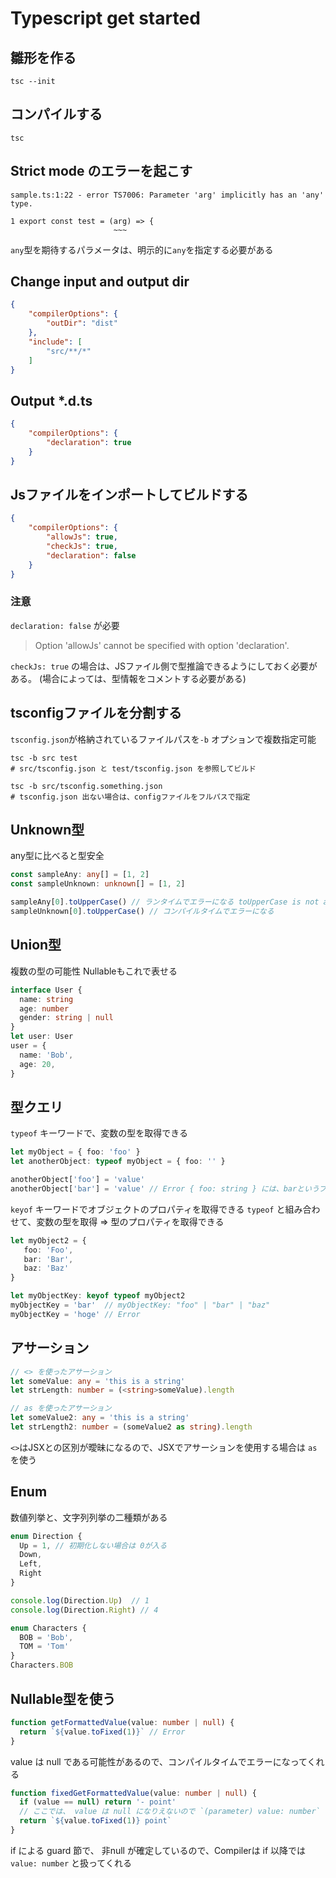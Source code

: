 # Typescript get started

## 雛形を作る

```shell
tsc --init
```

## コンパイルする

```shell
tsc
```

## Strict mode のエラーを起こす

```shell
sample.ts:1:22 - error TS7006: Parameter 'arg' implicitly has an 'any' type.

1 export const test = (arg) => {
                       ~~~
```

`any`型を期待するパラメータは、明示的に`any`を指定する必要がある

## Change input and output dir

```json
{
    "compilerOptions": {
        "outDir": "dist"
    },
    "include": [
        "src/**/*"
    ]
}
```

## Output *.d.ts

```json
{
    "compilerOptions": {
        "declaration": true
    }
}
```

## Jsファイルをインポートしてビルドする

```json
{
    "compilerOptions": {
        "allowJs": true,
        "checkJs": true,
        "declaration": false
    }
}
```

### 注意
`declaration: false` が必要
> Option 'allowJs' cannot be specified with option 'declaration'.

`checkJs: true` の場合は、JSファイル側で型推論できるようにしておく必要がある。
(場合によっては、型情報をコメントする必要がある)

## tsconfigファイルを分割する

`tsconfig.json`が格納されているファイルパスを`-b` オプションで複数指定可能

```shell
tsc -b src test
# src/tsconfig.json と test/tsconfig.json を参照してビルド

tsc -b src/tsconfig.something.json
# tsconfig.json 出ない場合は、configファイルをフルパスで指定
```

## Unknown型

any型に比べると型安全

```ts
const sampleAny: any[] = [1, 2]
const sampleUnknown: unknown[] = [1, 2]

sampleAny[0].toUpperCase() // ランタイムでエラーになる toUpperCase is not a function
sampleUnknown[0].toUpperCase() // コンパイルタイムでエラーになる
```

## Union型
複数の型の可能性
Nullableもこれで表せる

```ts
interface User {
  name: string
  age: number
  gender: string | null
}
let user: User
user = {
  name: 'Bob',
  age: 20,
}
```

## 型クエリ
`typeof` キーワードで、変数の型を取得できる

```ts
let myObject = { foo: 'foo' }
let anotherObject: typeof myObject = { foo: '' }

anotherObject['foo'] = 'value'
anotherObject['bar'] = 'value' // Error { foo: string } には、barというプロパティが無い
```

`keyof` キーワードでオブジェクトのプロパティを取得できる
`typeof` と組み合わせて、変数の型を取得 => 型のプロパティを取得できる

```ts
let myObject2 = {
   foo: 'Foo',
   bar: 'Bar',
   baz: 'Baz'
}

let myObjectKey: keyof typeof myObject2
myObjectKey = 'bar'  // myObjectKey: "foo" | "bar" | "baz"
myObjectKey = 'hoge' // Error
```

## アサーション

```ts
// <> を使ったアサーション
let someValue: any = 'this is a string'
let strLength: number = (<string>someValue).length
```

```ts
// as を使ったアサーション
let someValue2: any = 'this is a string'
let strLength2: number = (someValue2 as string).length
```

`<>`はJSXとの区別が曖昧になるので、JSXでアサーションを使用する場合は `as` を使う

## Enum

数値列挙と、文字列列挙の二種類がある

```ts
enum Direction {
  Up = 1, // 初期化しない場合は 0が入る
  Down,
  Left,
  Right
}

console.log(Direction.Up)  // 1
console.log(Direction.Right) // 4
```
```ts
enum Characters {
  BOB = 'Bob',
  TOM = 'Tom'
}
Characters.BOB
```

## Nullable型を使う

```ts
function getFormattedValue(value: number | null) {
  return `${value.toFixed(1)}` // Error
}
```

value は null である可能性があるので、コンパイルタイムでエラーになってくれる

```ts
function fixedGetFormattedValue(value: number | null) {
  if (value == null) return '- point'
  // ここでは、 value は null になりえないので `(parameter) value: number` となっている
  return `${value.toFixed(1)} point`
}
```

if による guard 節で、 非null が確定しているので、Compilerは if 以降では `value: number` と扱ってくれる
